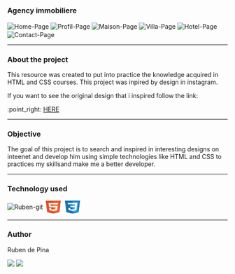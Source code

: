 <h3>Agency immobiliere</h3> 
<div style="display: inline_block">
    <img align="center" alt="Home-Page" height="200" width="400" src="https://user-images.githubusercontent.com/75695011/161028792-862e6cc0-ed85-48e9-8b97-cbf88796624a.png">
    <img align="center" alt="Profil-Page" height="200" width="400" src="https://user-images.githubusercontent.com/75695011/161027461-0dd6edaa-f5d2-42fe-aa95-e79b7c8f9ea0.png">
    <img align="center" alt="Maison-Page" height="200" width="400" src="https://user-images.githubusercontent.com/75695011/161027141-3aad2b01-6c87-4df6-87ce-926584548706.png">
    <img align="center" alt="Villa-Page" height="200" width="400" src="https://user-images.githubusercontent.com/75695011/161027743-5003ab43-de1a-4c25-bcaa-cd53e91f71e5.png">
    <img align="center" alt="Hotel-Page" height="200" width="400" src="https://user-images.githubusercontent.com/75695011/161239215-14db3d98-82b1-4e5c-81ac-ac7e88c0ac21.png">
    <img align="center" alt="Contact-Page" height="200" width="400" src="https://user-images.githubusercontent.com/75695011/161239232-a50c9641-dc1f-4595-b7e5-6428ae89e506.png"> 
<hr>

<h3>About the project</h3>
<p>This resource was created to put into practice the knowledge acquired in HTML and CSS courses. This project was inpired by design in instagram.</p>   

<p>If you want to see the original design that i inspired follow the link:</p> :point_right: <a  href="https://www.instagram.com/p/Caf2ykxK5lU/">HERE</a>

<hr>

<h3>Objective</h3> 
<p>The goal of this project is to search and inspired in interesting designs on inteenet and develop him using simple technologies like HTML and CSS to practices my skillsand make me a better developer.</p>
<hr>

<h3>Technology used</h3>
<p><div style="display: inline_block">
  <img align="center" alt="Ruben-git" height="30" width="40" src="https://cdn.jsdelivr.net/gh/devicons/devicon/icons/git/git-original.svg" />
  <img align="center" alt="Ruben-HTML" height="30" width="40" src="https://raw.githubusercontent.com/devicons/devicon/master/icons/html5/html5-original.svg">
  <img align="center" alt="Ruben-CSS" height="30" width="40" src="https://raw.githubusercontent.com/devicons/devicon/master/icons/css3/css3-original.svg">
</div></p>
<hr>

 <h3>Author</h3> 
<p>Ruben de Pina</p>
<p><div>
    <a href = "mailto:rubenpina758@gmail.com"><img src="https://img.shields.io/badge/-Gmail-%23333?style=for-the-badge&logo=gmail&logoColor=white" target="_blank"></a>
   <a href="https://www.linkedin.com/in/ruben-pina-3851b4235/" target="_blank"><img src="https://img.shields.io/badge/-LinkedIn-%230077B5?style=for-the-badge&logo=linkedin&logoColor=white" target="_blank"></a> 
</div></p>
